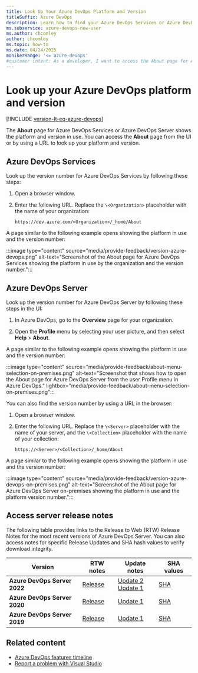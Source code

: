 ```yaml
---
title: Look Up Your Azure DevOps Platform and Version
titleSuffix: Azure DevOps
description: Learn how to find your Azure DevOps Services or Azure DevOps Server platform and version by using the About page.
ms.subservice: azure-devops-new-user
ms.author: chcomley
author: chcomley
ms.topic: how-to
ms.date: 04/24/2025
monikerRange: '<= azure-devops'
#customer intent: As a developer, I want to access the About page for Azure DevOps systems so I can look up my platform and platform version.
---
```


# Look up your Azure DevOps platform and version

[!INCLUDE [version-lt-eq-azure-devops](../includes/version-lt-eq-azure-devops.md)]

The **About** page for Azure DevOps Services or Azure DevOps Server shows the platform and version in use. You can access the **About** page from the UI or by using a URL to look up your platform and version.

## Azure DevOps Services

Look up the version number for Azure DevOps Services by following these steps:

1. Open a browser window.

1. Enter the following URL. Replace the `\<Organization>` placeholder with the name of your organization:

   `https://dev.azure.com/<Organization>/_home/About` 

A page similar to the following example opens showing the platform in use and the version number:
 
:::image type="content" source="media/provide-feedback/version-azure-devops.png" alt-text="Screenshot of the About page for Azure DevOps Services showing the platform in use by the organization and the version number.":::

## Azure DevOps Server 

Look up the version number for Azure DevOps Server by following these steps in the UI:

1. In Azure DevOps, go to the **Overview** page for your organization.

1. Open the **Profile** menu by selecting your user picture, and then select **Help** > **About**.

A page similar to the following example opens showing the platform in use and the version number:

:::image type="content" source="media/provide-feedback/about-menu-selection-on-premises.png" alt-text="Screenshot that shows how to open the About page for Azure DevOps Server from the user Profile menu in Azure DevOps." lightbox="media/provide-feedback/about-menu-selection-on-premises.png":::

You can also find the version number by using a URL in the browser:

1. Open a browser window.

1. Enter the following URL. Replace the `\<Server>` placeholder with the name of your server, and the `\<Collection>` placeholder with the name of your collection:

   `https://<Server>/<Collection>/_home/About` 

A page similar to the following example opens showing the platform in use and the version number:

:::image type="content" source="media/provide-feedback/version-azure-devops-on-premises.png" alt-text="Screenshot of the About page for Azure DevOps Server on-premises showing the platform in use and the platform version number.":::

## Access server release notes

The following table provides links to the Release to Web (RTW) Release Notes for the most recent versions of Azure DevOps Server. You can also access notes for specific Release Updates and SHA hash values to verify download integrity.

|Version            |RTW notes |Update notes |SHA values |
|-------------------|----------|-------------|-----------|
| **Azure DevOps Server 2022** | [Release](/azure/devops/server/release-notes/azuredevops2022?view=azure-devops&preserve-view=true) | [Update 2](/azure/devops/server/release-notes/azuredevops2022u2?view=azure-devops&tabs=yaml&preserve-view=true) <br> [Update 1](/azure/devops/server/release-notes/azuredevops2022u1?view=azure-devops&tabs=yaml&preserve-view=true) | [SHA](/azure/devops/server/release-notes/azuredevops2022-sha?view=azure-devops&preserve-view=true) |
| **Azure DevOps Server 2020** | [Release](/azure/devops/server/release-notes/azuredevops2020?view=azure-devops&preserve-view=true) | [Update 1](/azure/devops/server/release-notes/azuredevops2020u1?view=azure-devops&preserve-view=true) | [SHA](/azure/devops/server/release-notes/azuredevops2020-sha?view=azure-devops&preserve-view=true) |
| **Azure DevOps Server 2019** | [Release](/azure/devops/server/release-notes/azuredevops2019?view=azure-devops&preserve-view=true) | [Update 1](/azure/devops/server/release-notes/azuredevops2019u1?view=azure-devops&preserve-view=true) | [SHA](/azure/devops/server/release-notes/azuredevops2019-sha?view=azure-devops&preserve-view=true) |

<!--- 
Removed 3/6/2024
|**On-premises release**|**Version**|**About help page version**| **Build number** | 
|-------------------|-------|-----------------------| -----------------------|  
|Azure DevOps Server 2022|RC1|(AzureDevOpsServer_20220720.1)|19.205.34309.3 |  
|Azure DevOps Server 2020|Update 1.1|Version Azure DevOps Server 2020 Update 1.2| 18.181.31230.2|   
|Azure DevOps Server 2020|RTW|Version Dev 18.M170.9| 18.170.30830.2  |
|Azure DevOps Server 2019|Update 1|Version Dev17.M153.6| 17.153.29522.3 |  

> [!div class="mx-tdCol2BreakAll"]  
> 
> |On-premises release | Update | Version number |  
> |-------------|--------|----------------|
> |**Azure DevOps Server 2022** | RC1| 19.205.32720.1 |
> |**Azure DevOps Server 2020** | 2020.1.1 | 18.181.31230.2 |
> |  | 2020.1 | 18.181.31230.2 |
> |  | 2020.0.1 Patch 3  | 18.170.31228.1 |
> |  | 2020.0.1 Patch 2  | 18.170.31123.3  |
> |  | RTW  | 18.170.30830.2  |
> |  | RC2  | 18.170.30331.4  |
> |  | RC1  | 18.170.30308.2  |
> |**Azure DevOps Server 2019** | 2019.1  | 17.153.29522.3 |
> |  | RTW  | 17.143.28511.3  |
> |**Azure DevOps Server 2018** |2018.3 |16.131.28106.2 |
> |  |2018.2 |16.131.27701.1 |
> |  |2018.1 |16.122.27409.2 |
> |  | RTW | 16.122.27102.1 |
> |  | RC2 | 16.122.26918.3 |
> |  | RC1 | 16.121.26818.0 |
> |**Azure DevOps Server 2017**  | Update 3 | 15.117.27024.0 |
> |  | Update 3 RC | 15.117.26912.0 |
> |  | Update 2 | 15.117.26714.0 |
> |  | Update 1 | 15.112.26307.0 |
> |  | RTW | 15.105.25910.0 |
> |  | RC1 | 15.103.25603.0 | 
> |**Azure DevOps Server 2015**   | Update 3 | 14.102.25423.0 | 
> |  | Update 2.1 | 14.95.25229.0  | 
> |   | Update 2  | 14.95.25122.0  | 
> |   | Update 2 RC 2  | 14.95.25029.0  | 
> |   | Update 2 RC 1  | 14.95.25005.0  | 
> |   | Update 1  | 14.0.24712.0  | 
> |   | Update 1 RC 2  | 14.0.24626.0  | 
> |   | Update 1 RC 1  | 14.0.24606.0  | 
> |   | RTM  | 14.0.23128.0  | 
> |   | RC2  | 14.0.23102.0  | 
> |   | RC  | 14.0.22824.0  | 
> |   | CTP  | 14.0.22604.0  | 
> | **Azure DevOps Server 2013**  | Update 5  | 12.0.40629.0 | 
> |   | Update 4  | 12.0.31101.0 |  
> |   | Update 4 RC  | 12.0.31010.0 |   
> |   | Update 3  | 12.0.30723.0 | 
> |   | Update 3 RC | 12.0.30626.0 | 
> |   | Update 2  | 12.0.30324.0 | 
> |   | RTM  | 12.0.21005.1 | 
> |   | RC  | 12.0.20827.3 | 
> | **Azure DevOps Server 2012**  | Update 4  | 11.0.61030.0| 
> |   | Update 3  | 11.0.60610.1 | 
> |   | Update 2 | 11.0.60315.1 | 
> |   | CU 1  | 11.0.60123.100 | 
> |   | Update 1  | 11.0.51106.1| 
> |   | RTM   | 11.0.50727.1 | 
> | **Azure DevOps Server 2010** |  CU 2  | 10.0.40219.371 | 
> |   | SP1  | 10.0.40219.1| 
> |   | RTM   | 10.0.30319.1| 
> | **Azure DevOps Server 2008**|  SP1  | 9.0.30729.1 | 
> |           | RTM   | 9.0.21022.8| 
> | **Azure DevOps Server 2005** | SP1    | 8.0.50727.762| 
> |          |  RTM  | 8.0.50727.147| 

-->

## Related content

* [Azure DevOps features timeline](/azure/devops/release-notes/features-timeline)
* [Report a problem with Visual Studio](/visualstudio/ide/how-to-report-a-problem-with-visual-studio)

